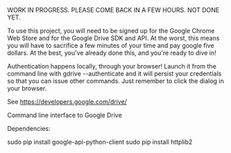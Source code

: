 WORK IN PROGRESS. PLEASE COME BACK IN A FEW HOURS. NOT DONE YET.

To use this project, you will need to be signed up for the Google Chrome Web 
Store and for the Google Drive SDK and API. At the worst, this means you
will have to sacrifice a few minutes of your time and pay google five
dollars. At the best, you've already done this, and you're ready to dive
in!

Authentication happens locally, through your browser! Launch it from the command line
with gdrive --authenticate and it will persist your credentials so that you can
issue other commands. Just remember to click the dialog in your browser.

See https://developers.google.com/drive/

Command line interface to Google Drive

Dependencies:

sudo pip install google-api-python-client
sudo pip install httplib2


